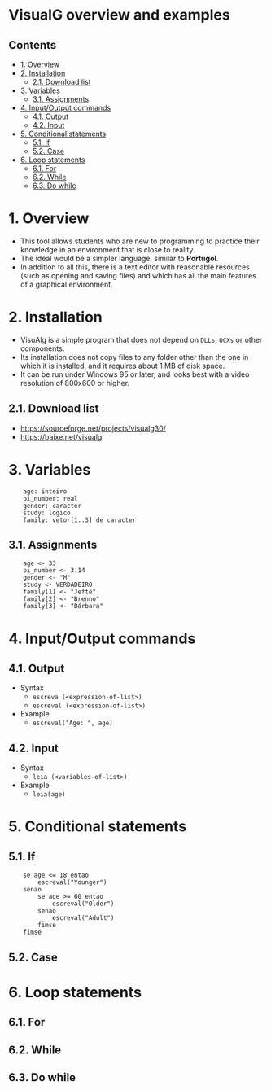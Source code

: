 # VisualG overview and examples <!-- omit in toc -->

## Contents <!-- omit in toc -->

- [1. Overview](#1-overview)
- [2. Installation](#2-installation)
  - [2.1. Download list](#21-download-list)
- [3. Variables](#3-variables)
  - [3.1. Assignments](#31-assignments)
- [4. Input/Output commands](#4-inputoutput-commands)
  - [4.1. Output](#41-output)
  - [4.2. Input](#42-input)
- [5. Conditional statements](#5-conditional-statements)
  - [5.1. If](#51-if)
  - [5.2. Case](#52-case)
- [6. Loop statements](#6-loop-statements)
  - [6.1. For](#61-for)
  - [6.2. While](#62-while)
  - [6.3. Do while](#63-do-while)

# 1. Overview

- This tool allows students who are new to programming to practice their knowledge in an environment that is close to reality.
- The ideal would be a simpler language, similar to **Portugol**.
- In addition to all this, there is a text editor with reasonable resources (such as opening and saving files) and which has all the main features of a graphical environment.

# 2. Installation

- VisuAlg is a simple program that does not depend on `DLLs`, `OCXs` or other components.
- Its installation does not copy files to any folder other than the one in which it is installed, and it requires about 1 MB of disk space.
- It can be run under Windows 95 or later, and looks best with a video resolution of 800x600 or higher.

## 2.1. Download list

- https://sourceforge.net/projects/visualg30/
- https://baixe.net/visualg

# 3. Variables

```
    age: inteiro
    pi_number: real
    gender: caracter
    study: logico
    family: vetor[1..3] de caracter
```

## 3.1. Assignments

```
    age <- 33
    pi_number <- 3.14
    gender <- "M"
    study <- VERDADEIRO
    family[1] <- "Jefté"
    family[2] <- "Brenno"
    family[3] <- "Bárbara"
```

# 4. Input/Output commands

## 4.1. Output

- Syntax
  - `escreva (<expression-of-list>)`
  - `escreval (<expression-of-list>)`
- Example
  - `escreval("Age: ", age)`

## 4.2. Input

- Syntax
  - `leia (<variables-of-list>)`
- Example
  - `leia(age)`

# 5. Conditional statements

## 5.1. If

```
    se age <= 18 entao
        escreval("Younger")
    senao
        se age >= 60 entao
            escreval("Older")
        senao
            escreval("Adult")
        fimse
    fimse
```

## 5.2. Case

# 6. Loop statements

## 6.1. For

## 6.2. While

## 6.3. Do while
